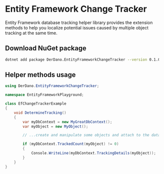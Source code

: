# Entity Framework Change Tracker

Entity Framework database tracking helper library provides the extension methods to help you localize potential issues caused by multiple object tracking at the same time.

## Download NuGet package

```bash
dotnet add package DerDano.EntityFrameworkChangeTracker --version 0.1.0
```

## Helper methods usage

```csharp
using DerDano.EntityFrameworkChangeTracker;

namespace EntityFrameworkPlayground;

class EfChangeTrackerExample
{
    void DetermineTracking()
    {
        var myDbContext = new MyGreatDbContext();
        var myObject = new MyObject();

        // ...create and manipulate some objects and attach to the database context

        if (myDbContext.TrackedCount(myObject) != 0)
        {
            Console.WriteLine(myDbContext.TrackingDetails(myObject));
        }
    }
}
```
